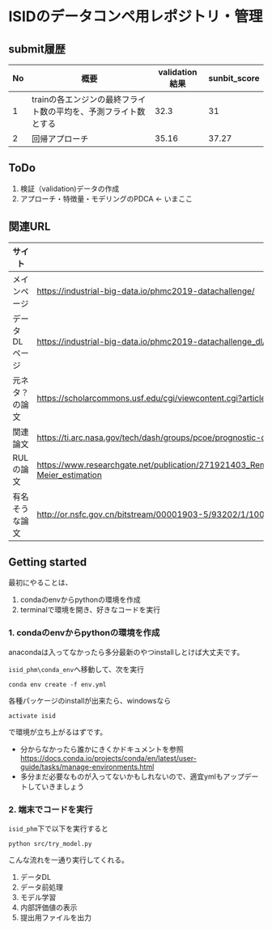 # ISIDのデータコンペ用レポジトリ・管理 

## submit履歴
No|概要|validation結果|sunbit_score
-|-|-|-
1|trainの各エンジンの最終フライト数の平均を、予測フライト数とする|32.3|31
2|回帰アプローチ|35.16|37.27

## ToDo
1. 検証（validation)データの作成
1. アプローチ・特徴量・モデリングのPDCA <- いまここ

## 関連URL
サイト|URL
-|-
メインページ|https://industrial-big-data.io/phmc2019-datachallenge/
データDLページ|https://industrial-big-data.io/phmc2019-datachallenge_dl/
元ネタ？の論文|https://scholarcommons.usf.edu/cgi/viewcontent.cgi?article=7252&context=etd
関連論文|https://ti.arc.nasa.gov/tech/dash/groups/pcoe/prognostic-data-repository/publications/#turbofan
RULの論文|https://www.researchgate.net/publication/271921403_Remaining_useful_life_prediction_using_prognostic_methodology_based_on_logical_analysis_of_data_and_Kaplan-Meier_estimation
有名そうな論文|http://or.nsfc.gov.cn/bitstream/00001903-5/93202/1/1000004637516.pdf

## Getting started
最初にやることは、
1. condaのenvからpythonの環境を作成
1. terminalで環境を開き、好きなコードを実行

### 1. condaのenvからpythonの環境を作成
anacondaは入ってなかったら多分最新のやつinstallしとけば大丈夫です。

`isid_phm\conda_env`へ移動して、次を実行
```
conda env create -f env.yml
```

各種パッケージのinstallが出来たら、windowsなら
```
activate isid
```
で環境が立ち上がるはずです。
* 分からなかったら誰かにきくかドキュメントを参照 https://docs.conda.io/projects/conda/en/latest/user-guide/tasks/manage-environments.html
* 多分まだ必要なものが入ってないかもしれないので、適宜ymlもアップデートしていきましょう

### 2. 端末でコードを実行
`isid_phm`下で以下を実行すると
```
python src/try_model.py
```
こんな流れを一通り実行してくれる。
1. データDL
1. データ前処理
1. モデル学習
1. 内部評価値の表示
1. 提出用ファイルを出力
